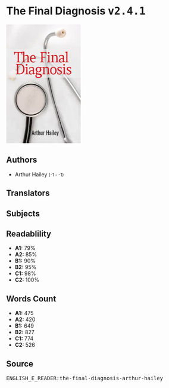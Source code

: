 # The Final Diagnosis <kbd>v2.4.1</kbd>

![](./cover.medium.jpg "")

## Authors


 - Arthur Hailey <small>(-1 - -1)</small>

## Translators



## Subjects



## Readablility


 - **A1:** 79%
 - **A2:** 85%
 - **B1:** 90%
 - **B2:** 95%
 - **C1:** 98%
 - **C2:** 100%

## Words Count


 - **A1:** 475
 - **A2:** 420
 - **B1:** 649
 - **B2:** 827
 - **C1:** 774
 - **C2:** 526

## Source


<kbd>ENGLISH_E_READER:the-final-diagnosis-arthur-hailey</kbd>
